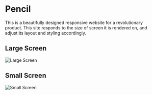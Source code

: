 # Pencil

This is a beautifully designed responsive website for a revolutionary product. This site responds to the size of screen it is rendered on, and adjust its layout and styling accordingly.

## Large Screen

![Large Screen](https://info343-au16.github.io/img/pencil-full-1400.png "Large Screen")

## Small Screen

![Small Screen](https://info343-au16.github.io/img/pencil-full-480.png "Small Screen")
